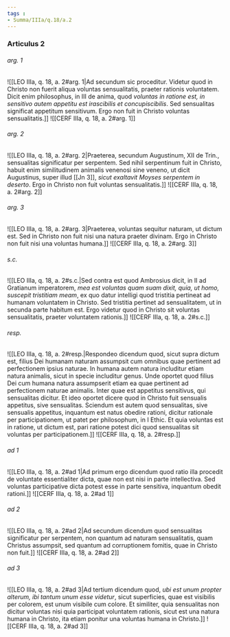 ```yaml
---
tags : 
- Summa/IIIa/q.18/a.2
---
```


### Articulus 2

###### arg. 1
![[LEO IIIa, q. 18, a. 2#arg. 1|Ad secundum sic proceditur. Videtur quod in Christo non fuerit aliqua voluntas sensualitatis, praeter rationis voluntatem. Dicit enim philosophus, in III de anima, quod *voluntas in ratione est, in sensitivo autem appetitu est irascibilis et concupiscibilis*. Sed sensualitas significat appetitum sensitivum. Ergo non fuit in Christo voluntas sensualitatis.]]
![[CERF IIIa, q. 18, a. 2#arg. 1]]

###### arg. 2
![[LEO IIIa, q. 18, a. 2#arg. 2|Praeterea, secundum Augustinum, XII de Trin., sensualitas significatur per serpentem. Sed nihil serpentinum fuit in Christo, habuit enim similitudinem animalis venenosi sine veneno, ut dicit Augustinus, super illud [[Jn 3]], *sicut exaltavit Moyses serpentem in deserto*. Ergo in Christo non fuit voluntas sensualitatis.]]
![[CERF IIIa, q. 18, a. 2#arg. 2]]

###### arg. 3
![[LEO IIIa, q. 18, a. 2#arg. 3|Praeterea, voluntas sequitur naturam, ut dictum est. Sed in Christo non fuit nisi una natura praeter divinam. Ergo in Christo non fuit nisi una voluntas humana.]]
![[CERF IIIa, q. 18, a. 2#arg. 3]]

###### s.c.
![[LEO IIIa, q. 18, a. 2#s.c.|Sed contra est quod Ambrosius dicit, in II ad Gratianum imperatorem, *mea est voluntas quam suam dixit, quia, ut homo, suscepit tristitiam meam*, ex quo datur intelligi quod tristitia pertineat ad humanam voluntatem in Christo. Sed tristitia pertinet ad sensualitatem, ut in secunda parte habitum est. Ergo videtur quod in Christo sit voluntas sensualitatis, praeter voluntatem rationis.]]
![[CERF IIIa, q. 18, a. 2#s.c.]]

###### resp.
![[LEO IIIa, q. 18, a. 2#resp.|Respondeo dicendum quod, sicut supra dictum est, filius Dei humanam naturam assumpsit cum omnibus quae pertinent ad perfectionem ipsius naturae. In humana autem natura includitur etiam natura animalis, sicut in specie includitur genus. Unde oportet quod filius Dei cum humana natura assumpserit etiam ea quae pertinent ad perfectionem naturae animalis. Inter quae est appetitus sensitivus, qui sensualitas dicitur. Et ideo oportet dicere quod in Christo fuit sensualis appetitus, sive sensualitas. Sciendum est autem quod sensualitas, sive sensualis appetitus, inquantum est natus obedire rationi, dicitur rationale per participationem, ut patet per philosophum, in I Ethic. Et quia voluntas est in ratione, ut dictum est, pari ratione potest dici quod sensualitas sit voluntas per participationem.]]
![[CERF IIIa, q. 18, a. 2#resp.]]

###### ad 1
![[LEO IIIa, q. 18, a. 2#ad 1|Ad primum ergo dicendum quod ratio illa procedit de voluntate essentialiter dicta, quae non est nisi in parte intellectiva. Sed voluntas participative dicta potest esse in parte sensitiva, inquantum obedit rationi.]]
![[CERF IIIa, q. 18, a. 2#ad 1]]

###### ad 2
![[LEO IIIa, q. 18, a. 2#ad 2|Ad secundum dicendum quod sensualitas significatur per serpentem, non quantum ad naturam sensualitatis, quam Christus assumpsit, sed quantum ad corruptionem fomitis, quae in Christo non fuit.]]
![[CERF IIIa, q. 18, a. 2#ad 2]]

###### ad 3
![[LEO IIIa, q. 18, a. 2#ad 3|Ad tertium dicendum quod, *ubi est unum propter alterum, ibi tantum unum esse videtur*, sicut superficies, quae est visibilis per colorem, est unum visibile cum colore. Et similiter, quia sensualitas non dicitur voluntas nisi quia participat voluntatem rationis, sicut est una natura humana in Christo, ita etiam ponitur una voluntas humana in Christo.]]
![[CERF IIIa, q. 18, a. 2#ad 3]]

